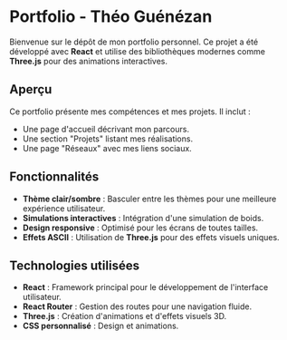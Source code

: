 # Portfolio - Théo Guénézan

Bienvenue sur le dépôt de mon portfolio personnel. Ce projet a été développé avec **React** et utilise des bibliothèques modernes comme **Three.js** pour des animations interactives.

## Aperçu

Ce portfolio présente mes compétences et mes projets. Il inclut :
- Une page d'accueil décrivant mon parcours.
- Une section "Projets" listant mes réalisations.
- Une page "Réseaux" avec mes liens sociaux.


## Fonctionnalités

- **Thème clair/sombre** : Basculer entre les thèmes pour une meilleure expérience utilisateur.
- **Simulations interactives** : Intégration d'une simulation de boids.
- **Design responsive** : Optimisé pour les écrans de toutes tailles.
- **Effets ASCII** : Utilisation de **Three.js** pour des effets visuels uniques.

## Technologies utilisées

- **React** : Framework principal pour le développement de l'interface utilisateur.
- **React Router** : Gestion des routes pour une navigation fluide.
- **Three.js** : Création d'animations et d'effets visuels 3D.
- **CSS personnalisé** : Design et animations.

